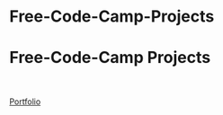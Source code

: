 # Free-Code-Camp-Projects

<h1>Free-Code-Camp Projects</h1>

<br> <br>
<a href="https://friendly-pare-6c07a1.netlify.app/portfolio/">Portfolio</a>
<br> <br>
